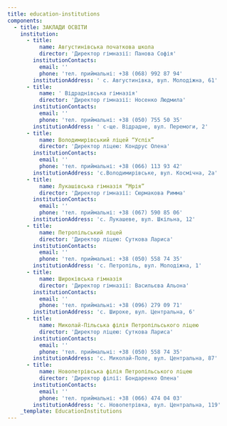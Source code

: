 ```yaml
---
title: education-institutions
components:
  - title: ЗАКЛАДИ ОСВІТИ
    institution:
      - title:
          name: Августинівська початкова школа
          director: 'Директор гімназії: Панова Софія'
        institutionContacts:
          email: ''
          phone: 'тел. приймальні: +38 (068) 992 87 94'
        institutionAddress: ' с. Августинівка, вул. Молодіжна, 61'
      - title:
          name: ' Відраднівська гімназія'
          director: 'Директор гімназії: Носенко Людмила'
        institutionContacts:
          email: ''
          phone: 'тел. приймальні: +38 (050) 755 50 35'
        institutionAddress: ' с-ще. Відрадне, вул. Перемоги, 2'
      - title:
          name: Володимирівський ліцей “Успіх”
          director: 'Директор ліцею: Кондрус Олена'
        institutionContacts:
          email: ''
          phone: 'тел. приймальні: +38 (066) 113 93 42'
        institutionAddress: 'с.Володимирівське, вул. Космічна, 2а'
      - title:
          name: Лукашівська гімназія “Мрія”
          director: 'Директор гімназії: Сюрмакова Римма'
        institutionContacts:
          email: ''
          phone: 'тел. приймальні: +38 (067) 590 85 06'
        institutionAddress: 'с. Лукашеве, вул. Шкільна, 12'
      - title:
          name: Петропільський ліцей
          director: 'Директор ліцею: Суткова Лариса'
        institutionContacts:
          email: ''
          phone: 'тел. приймальні: +38 (050) 558 74 35'
        institutionAddress: 'с. Петропіль, вул. Молодіжна, 1'
      - title:
          name: Широківська гімназія
          director: 'Директор гімназії: Васильєва Альона'
        institutionContacts:
          email: ''
          phone: 'тел. приймальні: +38 (096) 279 09 71'
        institutionAddress: 'с. Широке, вул. Центральна, 6'
      - title:
          name: Миколай-Пільська філія Петропільського ліцею
          director: 'Директор ліцею: Суткова Лариса'
        institutionContacts:
          email: ''
          phone: 'тел. приймальні: +38 (050) 558 74 35'
        institutionAddress: 'с. Миколай-Поле, вул. Центральна, 87'
      - title:
          name: Новопетрівська філія Петропільського ліцею
          director: 'Директор філії: Бондаренко Олена'
        institutionContacts:
          email: ''
          phone: 'тел. приймальні: +38 (066) 474 04 03'
        institutionAddress: 'с. Новопетрівка, вул. Центральна, 119'
    _template: EducationInstitutions
---
```






